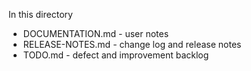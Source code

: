 In this directory

- DOCUMENTATION.md - user notes
- RELEASE-NOTES.md - change log and release notes
- TODO.md - defect and improvement backlog
